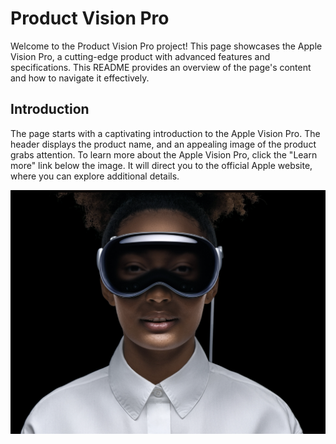 # Product Vision Pro

Welcome to the Product Vision Pro project! This page showcases the Apple Vision Pro, a cutting-edge product with advanced features and specifications. This README provides an overview of the page's content and how to navigate it effectively.


## Introduction
The page starts with a captivating introduction to the Apple Vision Pro. The header displays the product name, and an appealing image of the product grabs attention. To learn more about the Apple Vision Pro, click the "Learn more" link below the image. It will direct you to the official Apple website, where you can explore additional details.

![Intro Picture](./pictures/Screenshot%202023-06-30%20at%2011.39.40%20AM.png)